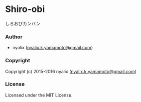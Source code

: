 # Shiro-obi
しろおびカンバン

### Author

- nyalix (nyalix.k.yamamoto@gmail.com)

### Copyright

Copyright (c) 2015-2016 nyalix (nyalix.k.yamamoto@gmail.com)

### License

Licensed under the MIT License.
